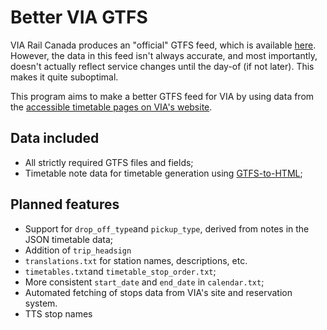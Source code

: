 # Better VIA GTFS

VIA Rail Canada produces an "official" GTFS feed, which is available [here](https://www.viarail.ca/sites/all/files/gtfs/viarail.zip). However, the data in this feed isn't always accurate, and most importantly, doesn't actually reflect service changes until the day-of (if not later). This makes it quite suboptimal.

This program aims to make a better GTFS feed for VIA by using data from the [accessible timetable pages on VIA's website](https://www.viarail.ca/en/plan/train-schedules#accessible#accessible:~:text=Accessible%20timetables%20for%20arrivals%20and%20departures).

## Data included

- All strictly required GTFS files and fields;
- Timetable note data for timetable generation using [GTFS-to-HTML](https://gtfstohtml.com);

## Planned features

- Support for `drop_off_type`and `pickup_type`, derived from notes in the JSON timetable data;
- Addition of `trip_headsign`
- `translations.txt` for station names, descriptions, etc.
- `timetables.txt`and `timetable_stop_order.txt`;
- More consistent `start_date` and `end_date` in `calendar.txt`;
- Automated fetching of stops data from VIA's site and reservation system.
- TTS stop names
